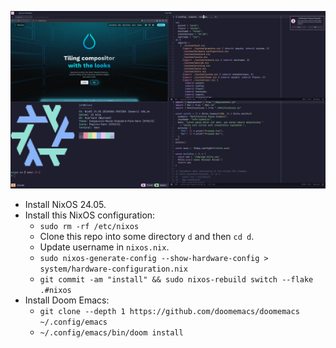 ![Screenshot](./image.png)

- Install NixOS 24.05.
- Install this NixOS configuration:
  - `sudo rm -rf /etc/nixos`
  - Clone this repo into some directory `d` and then `cd d`.
  - Update username in `nixos.nix`.
  - `sudo nixos-generate-config --show-hardware-config > system/hardware-configuration.nix`
  - `git commit -am "install" && sudo nixos-rebuild switch --flake .#nixos`
- Install Doom Emacs:
  - `git clone --depth 1 https://github.com/doomemacs/doomemacs ~/.config/emacs`
  - `~/.config/emacs/bin/doom install`
